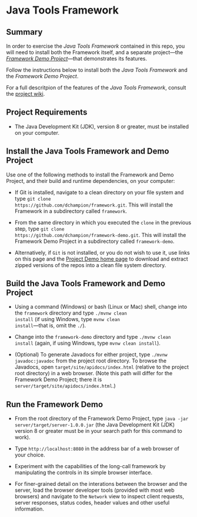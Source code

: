 # Java Tools Framework
## Summary
In order to exercise the <i>Java Tools Framework</i> contained in this repo, you will need to install both the Framework itself, and a separate project&mdash;the <i><a href=https://github.com/dchampion/framework-demo target="_blank">Framework Demo Project</a></i>&mdash;that demonstrates its features.

Follow the instructions below to install both the <i>Java Tools Framework</i> and the <i>Framework Demo Project</i>.

For a full descritpion of the features of the <i>Java Tools Framework</i>, consult the <a href=https://github.com/dchampion/framework/wiki/Java-Tools-Framework target="_blank">project wiki</a>.

## Project Requirements

* The Java Development Kit (JDK), version 8 or greater, must be installed on your computer.

## Install the Java Tools Framework and Demo Project
Use one of the following methods to install the Framework and  Demo Project, and their build and runtime dependencies, on your computer:

* If Git is installed, navigate to a clean directory on your file system and type <code>git clone https<nolink>://github.com/dchampion/framework.git</code>. This will install the Framework in a subdirectory called <code>framework</code>.

* From the same directory in which you executed the <code>clone</code> in the previous step, type <code>git clone https<nolink>://github.com/dchampion/framework-demo.git</code>. This will install the Framework Demo Project in a subdirectory called <code>framework-demo</code>.

* Alternatively, if <code>Git</code> is not installed, or you do not wish to use it, use links on this page and the <a href=https://github.com/dchampion/framework-demo target="_blank">Project Demo home page</a> to download and extract zipped versions of the repos into a clean file system directory.

## Build the Java Tools Framework and Demo Project
* Using a command (Windows) or bash (Linux or Mac) shell, change into the <code>framework</code> directory and type <code>./mvnw clean install</code> (if using Windows, type <code>mvnw clean install</code>&mdash;that is, omit the <code>./</code>).

* Change into the <code>framework-demo</code> directory and type <code>./mvnw clean install</code> (again, if using Windows, type <code>mvnw clean install</code>).

* (Optional) To generate Javadocs for either project, type <code>./mvnw javadoc:javadoc</code> from the project root directory. To browse the Javadocs, open <code>target/site/apidocs/index.html</code> (relative to the project root directory) in a web browser. (Note this path will differ for the Framework Demo Project; there it is <code>server/target/site/apidocs/index.html</code>.)

## Run the Framework Demo
* From the root directory of the Framework Demo Project, type <code>java -jar server/target/server-1.0.0.jar</code> (the Java Development Kit (JDK) version 8 or greater must be in your search path for this command to work).

* Type <code>http<nolink>://localhost:8080</code> in the address bar of a web browser of your choice.

* Experiment with the capabilities of the long-call framework by manipulating the controls in its simple browser interface.

* For finer-grained detail on the interations between the browser and the server, load the browser developer tools (provided with most web browsers) and navigate to the <code>Network</code> view to inspect client requests, server responses, status codes, header values and other useful information.